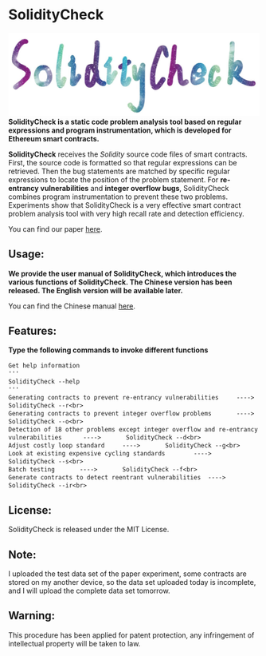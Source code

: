 SolidityCheck
=============
![avatar](logo.jpg)
**SolidityCheck is a static code problem analysis tool based on regular expressions and program instrumentation, which is developed for Ethereum smart contracts.**

**SolidityCheck** receives the *Solidity* source code files of smart contracts. 
First, the source code is formatted so that regular expressions can be retrieved. Then the bug statements are matched by specific regular expressions to locate the position of the problem statement. For **re-entrancy vulnerabilities** and **integer overflow bugs**, SolidityCheck combines program instrumentation to prevent these two problems. Experiments show that SolidityCheck is a very effective smart contract problem analysis tool with very high recall rate and detection efficiency.

You can find our paper [here](https://arxiv.xilesou.top/abs/1911.09425).

Usage:
------
**We provide the user manual of SolidityCheck, which introduces the various functions of SolidityCheck. The Chinese version has been released. The English version will be available later.**

You can find the Chinese manual [here](https://github.com/xf97/SolidityCheck/blob/master/SolidityCheck使用手册.pdf).

Features:
----------
**Type the following commands to invoke different functions**

    Get help information
    '''
    SolidityCheck --help
    '''
    Generating contracts to prevent re-entrancy vulnerabilities		---->		SolidityCheck --r<br>
    Generating contracts to prevent integer overflow problems		---->		SolidityCheck --o<br>
    Detection of 18 other problems except integer overflow and re-entrancy vulnerabilities		---->		SolidityCheck --d<br>
    Adjust costly loop standard		---->		SolidityCheck --g<br>
    Look at existing expensive cycling standards		---->		SolidityCheck --s<br>
    Batch testing		---->		SolidityCheck --f<br>
    Generate contracts to detect reentrant vulnerabilities	---->		SolidityCheck --ir<br>
    
License:
--------
SolidityCheck is released under the MIT License.

Note:
--------
I uploaded the test data set of the paper experiment, some contracts are stored on my another device, so the data set uploaded today is incomplete, and I will upload the complete data set tomorrow. 

Warning:
---------
This procedure has been applied for patent protection, any infringement of intellectual property will be taken to law.



